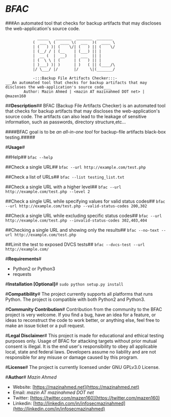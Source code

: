 *BFAC*
======
###An automated tool that checks for backup artifacts that may discloses the web-application's source code.

				  _____   _______  _______  _______
				(  ___ \ (  ____ \(  ___  )(  ____ \
				| (   ) )| (    \/| (   ) || (    \/
				| (__/ / | (__    | (___) || |
				|  __ (  |  __)   |  ___  || |
				| (  \ \ | (      | (   ) || |
				| )___) )| )      | )   ( || (____/\
				|/ \___/ |/       |/     \|(_______/
				
				-:::Backup File Artifacts Checker:::-
	___An automated tool that checks for backup artifacts that may discloses the web-application's source code___
			Author: Mazin Ahmed | <mazin AT mazinahmed DOT net> | @mazen160


##**Description**##
BFAC (Backup File Artifacts Checker) is an automated tool that checks for backup artifacts that may discloses the web-application's source code. The artifacts can also lead to the leakage of sensitive information, such as passwords, directory structure,etc...

####BFAC goal is to be *an all-in-one tool* for backup-file artifacts black-box testing.#####


#**Usage**#

##Help##
``bfac --help``

##Check a single URL##
``bfac --url http://example.com/test.php``

##Check a list of URLs##
``bfac --list testing_list.txt``

##Check a single URL with a higher level##
``bfac --url http://example.com/test.php --level 2``

##Check a single URL while specifying values for valid status codes##
``bfac --url http://example.com/test.php --valid-status-codes 200,302``

##Check a single URL while excluding specific status codes##
``bfac --url http://example.com/test.php --invalid-status-codes 302,403,404``

##Checking a single URL and showing only the results##
``bfac --no-text --url http://example.com/test.php``

##Limit the test to exposed DVCS tests##
`bfac --dvcs-test --url http://example.com/`


#**Requirements**#
* Python2 or Python3
* requests

#**Installation [Optional]**#
``sudo python setup.py install``

#**Compatibility**#
The project currently supports all platforms that runs Python.
The project is compatible with both Python2 and Python3.

#**Community Contribution**#
Contribution from the community to the BFAC project is very welcome. If you find a bug, have an idea for a feature, or ideas to reconstruct the code to work better, or anything else, feel free to make an issue ticket or a pull request.

#**Legal Disclaimer**#
This project is made for educational and ethical testing purposes only. Usage of BFAC for attacking targets without prior mutual consent is illegal. It is the end user's responsibility to obey all applicable local, state and federal laws. Developers assume no liability and are not responsible for any misuse or damage caused by this program.

#**License**#
The project is currently licensed under GNU GPLv3.0 License.

#**Author**#
*Mazin Ahmed*
* Website: [https://mazinahmed.net](https://mazinahmed.net)
* Email: *mazin AT mazinahmed DOT net*
* Twitter: [https://twitter.com/mazen160](https://twitter.com/mazen160)
* Linkedin: [http://linkedin.com/in/infosecmazinahmed](http://linkedin.com/in/infosecmazinahmed)

